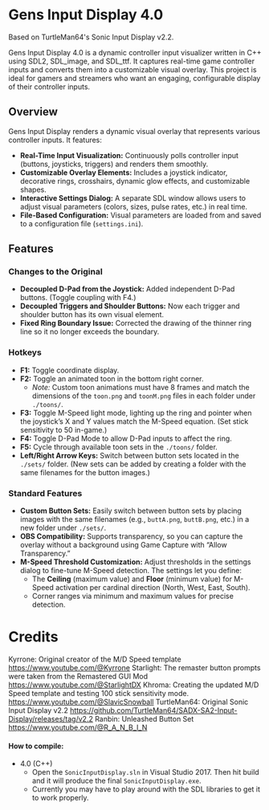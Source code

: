 # Gens Input Display 4.0

Based on TurtleMan64's Sonic Input Display v2.2.

Gens Input Display 4.0 is a dynamic controller input visualizer written in C++ using SDL2, SDL_image, and SDL_ttf. It captures real-time game controller inputs and converts them into a customizable visual overlay. This project is ideal for gamers and streamers who want an engaging, configurable display of their controller inputs.

## Overview

Gens Input Display renders a dynamic visual overlay that represents various controller inputs. It features:
- **Real-Time Input Visualization:** Continuously polls controller input (buttons, joysticks, triggers) and renders them smoothly.
- **Customizable Overlay Elements:** Includes a joystick indicator, decorative rings, crosshairs, dynamic glow effects, and customizable shapes.
- **Interactive Settings Dialog:** A separate SDL window allows users to adjust visual parameters (colors, sizes, pulse rates, etc.) in real time.
- **File-Based Configuration:** Visual parameters are loaded from and saved to a configuration file (`settings.ini`).

## Features

### Changes to the Original
- **Decoupled D-Pad from the Joystick:** Added independent D-Pad buttons. (Toggle coupling with F4.)
- **Decoupled Triggers and Shoulder Buttons:** Now each trigger and shoulder button has its own visual element.
- **Fixed Ring Boundary Issue:** Corrected the drawing of the thinner ring line so it no longer exceeds the boundary.

### Hotkeys
- **F1:** Toggle coordinate display.
- **F2:** Toggle an animated toon in the bottom right corner.
  - *Note:* Custom toon animations must have 8 frames and match the dimensions of the `toon.png` and `toonM.png` files in each folder under `./toons/`.
- **F3:** Toggle M-Speed light mode, lighting up the ring and pointer when the joystick’s X and Y values match the M-Speed equation. (Set stick sensitivity to 50 in-game.)
- **F4:** Toggle D-Pad Mode to allow D-Pad inputs to affect the ring.
- **F5:** Cycle through available toon sets in the `./toons/` folder.
- **Left/Right Arrow Keys:** Switch between button sets located in the `./sets/` folder. (New sets can be added by creating a folder with the same filenames for the button images.)

### Standard Features
- **Custom Button Sets:** Easily switch between button sets by placing images with the same filenames (e.g., `buttA.png`, `buttB.png`, etc.) in a new folder under `./sets/`.
- **OBS Compatibility:** Supports transparency, so you can capture the overlay without a background using Game Capture with “Allow Transparency.”
- **M-Speed Threshold Customization:** Adjust thresholds in the settings dialog to fine-tune M-Speed detection. The settings let you define:
  - The **Ceiling** (maximum value) and **Floor** (minimum value) for M-Speed activation per cardinal direction (North, West, East, South).
  - Corner ranges via minimum and maximum values for precise detection.

# Credits

Kyrrone: Original creator of the M/D Speed template
https://www.youtube.com/@Kyrrone
Starlight: The remaster button prompts were taken from the Remastered GUI Mod
https://www.youtube.com/@StarlightDX
Khroma: Creating the updated M/D Speed template and testing 100 stick sensitivity mode.
https://www.youtube.com/@SlavicSnowball
TurtleMan64: Original Sonic Input Display v2.2
https://github.com/TurtleMan64/SADX-SA2-Input-Display/releases/tag/v2.2
Ranbin: Unleashed Button Set
https://www.youtube.com/@R_A_N_B_I_N
 
#### How to compile:     

* 4.0 (C++)
   * Open the `SonicInputDisplay.sln` in Visual Studio 2017. Then hit build and it will produce the final `SonicInputDisplay.exe`.
   * Currently you may have to play around with the SDL libraries to get it to work properly.

